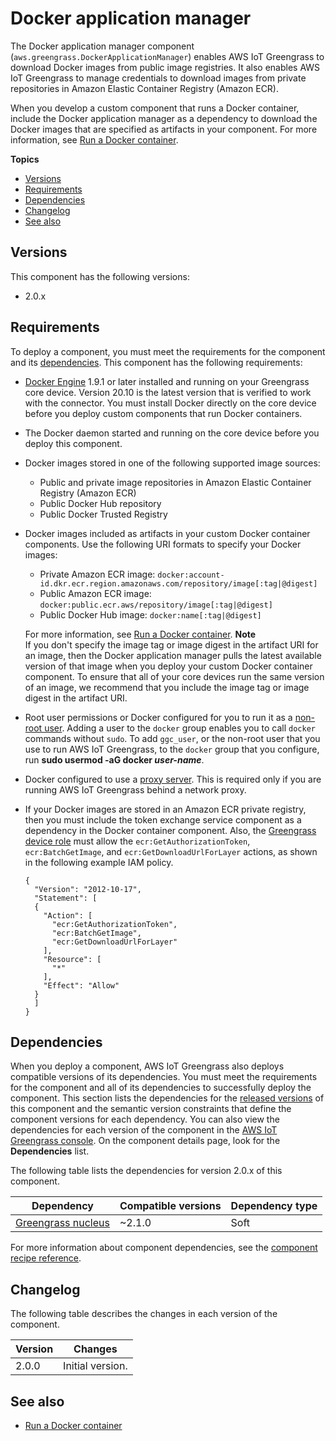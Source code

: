 # Docker application manager<a name="docker-application-manager-component"></a>

The Docker application manager component \(`aws.greengrass.DockerApplicationManager`\) enables AWS IoT Greengrass to download Docker images from public image registries\. It also enables AWS IoT Greengrass to manage credentials to download images from private repositories in Amazon Elastic Container Registry \(Amazon ECR\)\. 

When you develop a custom component that runs a Docker container, include the Docker application manager as a dependency to download the Docker images that are specified as artifacts in your component\. For more information, see [Run a Docker container](run-docker-container.md)\.

**Topics**
+ [Versions](#docker-application-manager-component-versions)
+ [Requirements](#docker-application-manager-component-requirements)
+ [Dependencies](#docker-application-manager-component-dependencies)
+ [Changelog](#docker-application-manager-component-changelog)
+ [See also](#docker-application-manager-component-see-also)

## Versions<a name="docker-application-manager-component-versions"></a>

This component has the following versions:
+ 2\.0\.x

## Requirements<a name="docker-application-manager-component-requirements"></a>

To deploy a component, you must meet the requirements for the component and its [dependencies](#docker-application-manager-component-dependencies)\. This component has the following requirements:
+ [Docker Engine](https://docs.docker.com/engine/) 1\.9\.1 or later installed and running on your Greengrass core device\. Version 20\.10 is the latest version that is verified to work with the connector\. You must install Docker directly on the core device before you deploy custom components that run Docker containers\. 
+ The Docker daemon started and running on the core device before you deploy this component\. 
+ Docker images stored in one of the following supported image sources:
  + Public and private image repositories in Amazon Elastic Container Registry \(Amazon ECR\)
  + Public Docker Hub repository
  + Public Docker Trusted Registry
+ Docker images included as artifacts in your custom Docker container components\. Use the following URI formats to specify your Docker images:<a name="docker-image-artifact-uri"></a>
  + Private Amazon ECR image: `docker:account-id.dkr.ecr.region.amazonaws.com/repository/image[:tag|@digest]`
  + Public Amazon ECR image: `docker:public.ecr.aws/repository/image[:tag|@digest]`
  + Public Docker Hub image: `docker:name[:tag|@digest]`

  For more information, see [Run a Docker container](run-docker-container.md)\.
**Note**  
If you don't specify the image tag or image digest in the artifact URI for an image, then the Docker application manager pulls the latest available version of that image when you deploy your custom Docker container component\. To ensure that all of your core devices run the same version of an image, we recommend that you include the image tag or image digest in the artifact URI\.
+ Root user permissions or Docker configured for you to run it as a [non\-root user](https://docs.docker.com/engine/install/linux-postinstall/)\. Adding a user to the `docker` group enables you to call `docker` commands without `sudo`\. To add `ggc_user`, or the non\-root user that you use to run AWS IoT Greengrass, to the `docker` group that you configure, run **sudo usermod \-aG docker *user\-name***\.
+ Docker configured to use a [proxy server](https://docs.docker.com/network/proxy/)\. This is required only if you are running AWS IoT Greengrass behind a network proxy\.
+ If your Docker images are stored in an Amazon ECR private registry, then you must include the token exchange service component as a dependency in the Docker container component\. Also, the [Greengrass device role](device-service-role.md) must allow the `ecr:GetAuthorizationToken`, `ecr:BatchGetImage`, and `ecr:GetDownloadUrlForLayer` actions, as shown in the following example IAM policy\.

  ```
  {
    "Version": "2012-10-17",
    "Statement": [
    {
      "Action": [
        "ecr:GetAuthorizationToken",
        "ecr:BatchGetImage",
        "ecr:GetDownloadUrlForLayer"
      ],
      "Resource": [
        "*"
      ],
      "Effect": "Allow"
    }
    ]
  }
  ```

## Dependencies<a name="docker-application-manager-component-dependencies"></a>

When you deploy a component, AWS IoT Greengrass also deploys compatible versions of its dependencies\. You must meet the requirements for the component and all of its dependencies to successfully deploy the component\. This section lists the dependencies for the [released versions](#docker-application-manager-component-changelog) of this component and the semantic version constraints that define the component versions for each dependency\. You can also view the dependencies for each version of the component in the [AWS IoT Greengrass console](https://console.aws.amazon.com/greengrass)\. On the component details page, look for the **Dependencies** list\.

The following table lists the dependencies for version 2\.0\.x of this component\.


| Dependency | Compatible versions | Dependency type | 
| --- | --- | --- | 
| [Greengrass nucleus](greengrass-nucleus-component.md) | \~2\.1\.0 | Soft | 

For more information about component dependencies, see the [component recipe reference](component-recipe-reference.md#recipe-reference-component-dependencies)\.

## Changelog<a name="docker-application-manager-component-changelog"></a>

The following table describes the changes in each version of the component\.


|   **Version**   |   **Changes**   | 
| --- | --- | 
|  2\.0\.0  |  Initial version\.  | 

## See also<a name="docker-application-manager-component-see-also"></a>
+  [Run a Docker container](run-docker-container.md) 